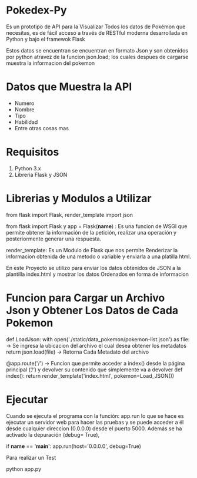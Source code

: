 # Pokedex-Py

Es un prototipo de API para la Visualizar Todos los datos de Pokémon que necesitas, es de fácil acceso a través de RESTful moderna desarrollada en Python y bajo el framewok Flask

Estos datos se encuentran se encuentran en formato Json y son obtenidos por python atravez de la funcion json.load; los cuales despues de cargarse muestra la informacion del pokemon

# Datos que Muestra la API 

  * Numero
  * Nombre
  * Tipo
  * Habilidad
  * Entre otras cosas mas

# Requisitos

1. Python 3.x
2. Libreria Flask y JSON
  
  # Librerias y Modulos a Utilizar 
 
 from flask import Flask, render_template
 import json

from flask import Flask y app = Flask(__name__) : Es una funcion de  WSGI que permite obtener la información de la petición, realizar una operación y posteriormente generar una respuesta.

render_template: Es un Modulo de Flask que nos permite Renderizar la informacion obtenida de una metodo o variable y enviarla a una platilla html.

En este Proyecto se utilizo para enviar los datos obtenidos de JSON a la plantilla index.html y mostrar los datos Ordenados en forma de informacion
  
  # Funcion para Cargar un Archivo Json y Obtener Los Datos de Cada Pokemon  
  
  def LoadJson:
    with open('./static/data_pokemon/pokemon-list.json') as file:  -> Se ingresa la ubicacion del archivo el cual desea obtener los                                                                            metadatos
    return json.load(file)   -> Retorna Cada Metadato del archivo
    
@app.route('/')  -> Funcion que permite acceder a index() desde la página principal (‘/‘) y devolver su contenido que simplemente va a devolver
def index():
	return render_template('index.html', pokemon=Load_JSON())
 
# Ejecutar 

Cuando se ejecuta el programa con la función: app.run lo que se hace es ejecutar un servidor web para hacer las pruebas y se puede acceder a él desde cualquier direccion (0.0.0.0) desde el puerto 5000. Además se ha activado la depuración (debug= True),

if __name__ == '__main__':
  app.run(host='0.0.0.0', debug=True)
  
Para realizar un Test 

python app.py
